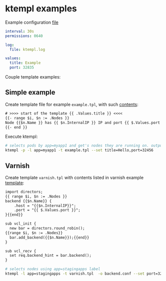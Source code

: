 # ktempl examples

Example configuration [file](./config.yaml)
```yaml
interval: 30s
permissions: 0640

log:
  file: ktempl.log

values:
  title: Example
  port: 32835

```

Couple template examples:

## Simple example

Create template file for example `example.tpl`, with such [contents](./example.tpl):

```txt
# >>>> start of the template {{ .Values.title }} <<<<
{{- range $i, $n := .Nodes }}
Node {{$n.Name }} has {{ $n.InternalIP }} IP and port {{ $.Values.port }}
{{- end }}
```

Execute ktempl:

```sh
# selects pods by app=myapp1 and get's nodes they are running on. outputs to stdout.
ktempl -p -l app=myapp1 -t example.tpl --set title=Hello,port=32456
```

## Varnish

Create template `varnish.tpl` with contents listed in varnish example [template](./varnish.tpl):

```txt
import directors;
{{ range $i, $n := .Nodes }}
backend {{$n.Name}} {
    .host = "{{$n.InternalIP}}";
    .port = "{{ $.Values.port }}";
}{{end}}

sub vcl_init {
  new bar = directors.round_robin();
{{range $i, $n := .Nodes}}
  bar.add_backend({{$n.Name}});{{end}}
}

sub vcl_recv {
  set req.backend_hint = bar.backend();
}
```

```sh
# selects nodes using app=stagingapps label
ktempl -l app=stagingapps -t varnish.tpl  -o backend.conf --set port=32456 --exec="systemctl reload varnishd"
```
